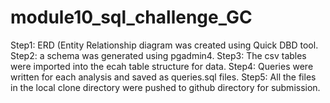 # module10_sql_challenge_GC

Step1: ERD (Entity Relationship diagram was created using Quick DBD tool.
Step2: a schema was generated using pgadmin4.
Step3: The csv tables were imported into the ecah table structure for data.
Step4: Queries were written for each analysis and saved as queries.sql files.
Step5: All the files in the local clone directory were pushed to github directory for submission.
